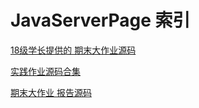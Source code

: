 # JavaServerPage 索引

[18级学长提供的 期末大作业源码](@cos/Y1S2/JSP/community.zip)

[实践作业源码合集](@cos/Y1S2/JSP/实践作业.zip)

[期末大作业 报告源码](@cos/Y1S2/JSP/期末大作业.zip)